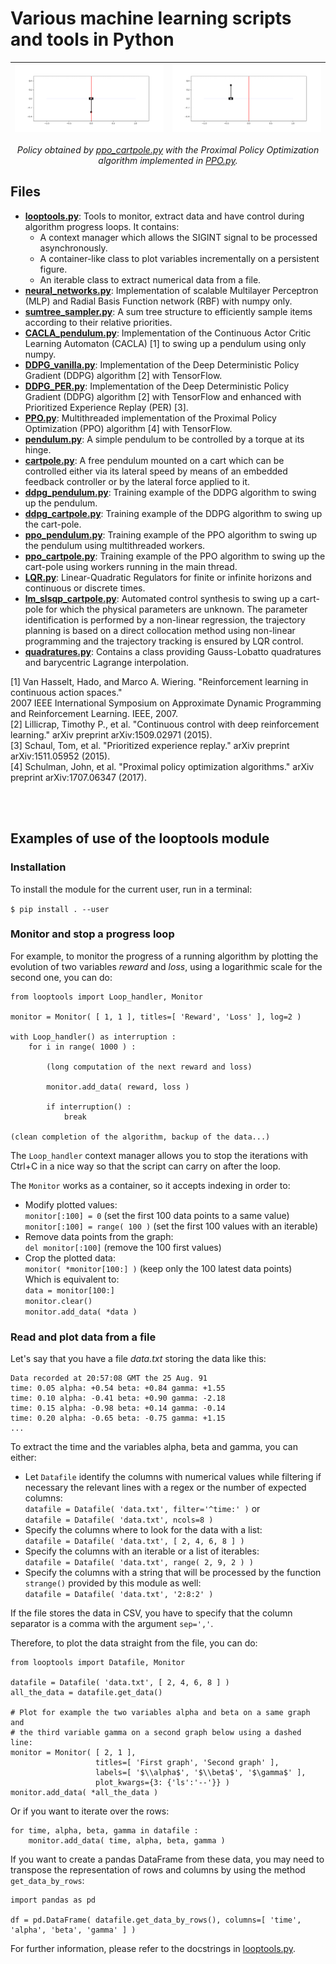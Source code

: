 # Various machine learning scripts and tools in Python

![](cartpole_ppo_1.gif?raw=true "Starting from the same initial position it has been trained with") | ![](cartpole_ppo_2.gif?raw=true "Starting from a different position than the training one")
:-:|:-:

<p align="center"><i>Policy obtained by <a href="ppo_cartpole.py">ppo_cartpole.py</a> with the Proximal Policy Optimization algorithm implemented in <a href="PPO.py">PPO.py</a>.</i></p>


## Files

- **[looptools.py](looptools.py)**: Tools to monitor, extract data and have control during algorithm progress loops. It contains:
	- A context manager which allows the SIGINT signal to be processed asynchronously.
	- A container-like class to plot variables incrementally on a persistent figure.
	- An iterable class to extract numerical data from a file.
- **[neural_networks.py](neural_networks.py)**: Implementation of scalable Multilayer Perceptron (MLP) and Radial Basis Function network (RBF) with numpy only.
- **[sumtree_sampler.py](sumtree_sampler.py)**: A sum tree structure to efficiently sample items according to their relative priorities.
- **[CACLA_pendulum.py](CACLA_pendulum.py)**: Implementation of the Continuous Actor Critic Learning Automaton (CACLA) [1] to swing up a pendulum using only numpy.
- **[DDPG_vanilla.py](DDPG_vanilla.py)**: Implementation of the Deep Deterministic Policy Gradient (DDPG) algorithm [2] with TensorFlow.
- **[DDPG_PER.py](DDPG_PER.py)**: Implementation of the Deep Deterministic Policy Gradient (DDPG) algorithm [2] with TensorFlow and enhanced with Prioritized Experience Replay (PER) [3].
- **[PPO.py](PPO.py)**: Multithreaded implementation of the Proximal Policy Optimization (PPO) algorithm [4] with TensorFlow.
- **[pendulum.py](pendulum.py)**: A simple pendulum to be controlled by a torque at its hinge.
- **[cartpole.py](cartpole.py)**: A free pendulum mounted on a cart which can be controlled either via its lateral speed by means of an embedded feedback controller or by the lateral force applied to it.
- **[ddpg_pendulum.py](ddpg_pendulum.py)**: Training example of the DDPG algorithm to swing up the pendulum.
- **[ddpg_cartpole.py](ddpg_cartpole.py)**: Training example of the DDPG algorithm to swing up the cart-pole.
- **[ppo_pendulum.py](ppo_pendulum.py)**: Training example of the PPO algorithm to swing up the pendulum using multithreaded workers.
- **[ppo_cartpole.py](ppo_cartpole.py)**: Training example of the PPO algorithm to swing up the cart-pole using workers running in the main thread.
- **[LQR.py](LQR.py)**: Linear-Quadratic Regulators for finite or infinite horizons and continuous or discrete times.
- **[lm_slsqp_cartpole.py](lm_slsqp_cartpole.py)**: Automated control synthesis to swing up a cart-pole for which the physical parameters are unknown. The parameter identification is performed by a non-linear regression, the trajectory planning is based on a direct collocation method using non-linear programming and the trajectory tracking is ensured by LQR control.
- **[quadratures.py](quadratures.py)**: Contains a class providing Gauss-Lobatto quadratures and barycentric Lagrange interpolation.

[1] Van Hasselt, Hado, and Marco A. Wiering. "Reinforcement learning in continuous action spaces."<br />
    2007 IEEE International Symposium on Approximate Dynamic Programming and Reinforcement Learning. IEEE, 2007.<br />
[2] Lillicrap, Timothy P., et al. "Continuous control with deep reinforcement learning." arXiv preprint arXiv:1509.02971 (2015).<br />
[3] Schaul, Tom, et al. "Prioritized experience replay." arXiv preprint arXiv:1511.05952 (2015).<br />
[4] Schulman, John, et al. "Proximal policy optimization algorithms." arXiv preprint arXiv:1707.06347 (2017).

<br />
<br />


## Examples of use of the looptools module


### Installation

To install the module for the current user, run in a terminal:

`$ pip install . --user`


### Monitor and stop a progress loop

For example, to monitor the progress of a running algorithm by plotting the evolution of two variables *reward* and *loss*, using a logarithmic scale for the second one, you can do:

	from looptools import Loop_handler, Monitor

	monitor = Monitor( [ 1, 1 ], titles=[ 'Reward', 'Loss' ], log=2 )

	with Loop_handler() as interruption :
		for i in range( 1000 ) :

			(long computation of the next reward and loss)

			monitor.add_data( reward, loss )

			if interruption() :
				break
	
	(clean completion of the algorithm, backup of the data...)

The `Loop_handler` context manager allows you to stop the iterations with Ctrl+C in a nice way so that the script can carry on after the loop.

The `Monitor` works as a container, so it accepts indexing in order to:
- Modify plotted values:<br />
`monitor[:100] = 0` (set the first 100 data points to a same value)<br />
`monitor[:100] = range( 100 )` (set the first 100 values with an iterable)
- Remove data points from the graph:<br />
`del monitor[:100]` (remove the 100 first values)
- Crop the plotted data:<br />
`monitor( *monitor[100:] )` (keep only the 100 latest data points)<br />
Which is equivalent to:<br />
`data = monitor[100:]`<br />
`monitor.clear()`<br />
`monitor.add_data( *data )`


### Read and plot data from a file

Let's say that you have a file *data.txt* storing the data like this:

	Data recorded at 20:57:08 GMT the 25 Aug. 91
	time: 0.05 alpha: +0.54 beta: +0.84 gamma: +1.55
	time: 0.10 alpha: -0.41 beta: +0.90 gamma: -2.18
	time: 0.15 alpha: -0.98 beta: +0.14 gamma: -0.14
	time: 0.20 alpha: -0.65 beta: -0.75 gamma: +1.15
	...

To extract the time and the variables alpha, beta and gamma, you can either:
- Let `Datafile` identify the columns with numerical values while filtering if necessary the relevant lines with a regex or the number of expected columns:<br />
`datafile = Datafile( 'data.txt', filter='^time:' )` or<br />
`datafile = Datafile( 'data.txt', ncols=8 )`
- Specify the columns where to look for the data with a list:<br />
`datafile = Datafile( 'data.txt', [ 2, 4, 6, 8 ] )`
- Specify the columns with an iterable or a list of iterables:<br />
`datafile = Datafile( 'data.txt', range( 2, 9, 2 ) )`
- Specify the columns with a string that will be processed by the function `strange()` provided by this module as well:<br />
`datafile = Datafile( 'data.txt', '2:8:2' )`

If the file stores the data in CSV, you have to specify that the column separator is a comma with the argument `sep=','`.

Therefore, to plot the data straight from the file, you can do:

	from looptools import Datafile, Monitor

	datafile = Datafile( 'data.txt', [ 2, 4, 6, 8 ] )
	all_the_data = datafile.get_data()

	# Plot for example the two variables alpha and beta on a same graph and
	# the third variable gamma on a second graph below using a dashed line:
	monitor = Monitor( [ 2, 1 ],
	                   titles=[ 'First graph', 'Second graph' ],
	                   labels=[ '$\\alpha$', '$\\beta$', '$\gamma$' ],
	                   plot_kwargs={3: {'ls':'--'}} )
	monitor.add_data( *all_the_data )

Or if you want to iterate over the rows:

	for time, alpha, beta, gamma in datafile :
		monitor.add_data( time, alpha, beta, gamma )

If you want to create a pandas DataFrame from these data, you may need to transpose the representation of rows and columns by using the method `get_data_by_rows`:

	import pandas as pd

	df = pd.DataFrame( datafile.get_data_by_rows(), columns=[ 'time', 'alpha', 'beta', 'gamma' ] )


For further information, please refer to the docstrings in [looptools.py](looptools.py).
